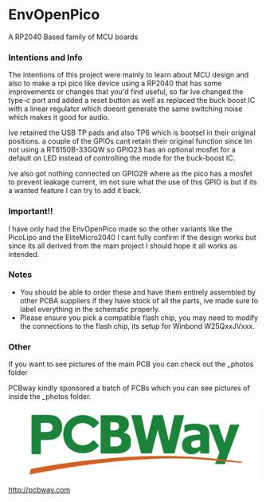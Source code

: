 # EnvOpenPico
A RP2040 Based family of MCU boards

### Intentions and Info
The intentions of this project were mainly to learn about MCU design and also to make a rpi pico like device using a RP2040 that has some improvements or changes that you'd find useful, so far Ive changed the type-c port and added a reset button as well as replaced the buck boost IC with a linear regulator which doesnt generate the same switching noise which makes it good for audio.

Ive retained the USB TP pads and also TP6 which is bootsel in their original positions.
a couple of the GPIOs cant retain their original function since Im not using a RT6150B-33GQW so GPIO23 has an optional mosfet for a default on LED instead of controlling the mode for the buck-boost IC.

Ive also got nothing connected on GPIO29 where as the pico has a mosfet to prevent leakage current, im not sure what the use of this GPIO is but if its a wanted feature I can try to add it back.


### Important!!
I have only had the EnvOpenPico made so the other variants like the PicoLipo and the EliteMicro2040 I cant fully confirm if the design works but since its all derived from the main project I should hope it all works as intended.

### Notes
- You should be able to order these and have them entirely assembled by other PCBA suppliers if they have stock of all the parts, ive made sure to label everything in the schematic properly.
- Please ensure you pick a compatible flash chip, you may need to modify the connections to the flash chip, its setup for Winbond W25QxxJVxxx.


### Other
If you want to see pictures of the main PCB you can check out the _photos folder

PCBway kindly sponsored a batch of PCBs which you can see pictures of inside the _photos folder.
![pcbway logo](_photos/PCBwaylogo.png)
http://pcbway.com